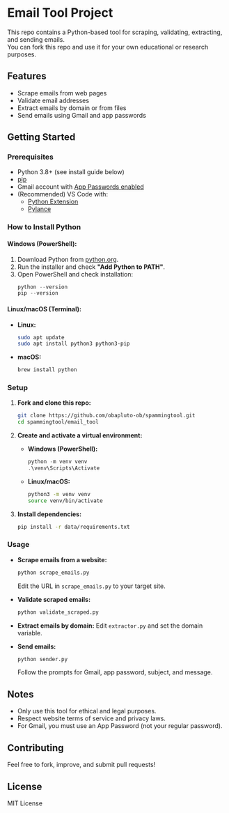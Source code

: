 # Email Tool Project

This repo contains a Python-based tool for scraping, validating, extracting, and sending emails.  
You can fork this repo and use it for your own educational or research purposes.

## Features

- Scrape emails from web pages
- Validate email addresses
- Extract emails by domain or from files
- Send emails using Gmail and app passwords

## Getting Started

### Prerequisites

- Python 3.8+ (see install guide below)
- [pip](https://pip.pypa.io/en/stable/installation/)
- Gmail account with [App Passwords enabled](https://support.google.com/accounts/answer/185833?hl=en)
- (Recommended) VS Code with:
  - [Python Extension](https://marketplace.visualstudio.com/items?itemName=ms-python.python)
  - [Pylance](https://marketplace.visualstudio.com/items?itemName=ms-python.vscode-pylance)

### How to Install Python

#### **Windows (PowerShell):**
1. Download Python from [python.org](https://www.python.org/downloads/windows/).
2. Run the installer and check **"Add Python to PATH"**.
3. Open PowerShell and check installation:
   ```powershell
   python --version
   pip --version
   ```

#### **Linux/macOS (Terminal):**
- **Linux:**
  ```sh
  sudo apt update
  sudo apt install python3 python3-pip
  ```
- **macOS:**
  ```sh
  brew install python
  ```

### Setup

1. **Fork and clone this repo:**
   ```sh
   git clone https://github.com/obapluto-ob/spammingtool.git
   cd spammingtool/email_tool
   ```

2. **Create and activate a virtual environment:**
   - **Windows (PowerShell):**
     ```powershell
     python -m venv venv
     .\venv\Scripts\Activate
     ```
   - **Linux/macOS:**
     ```sh
     python3 -m venv venv
     source venv/bin/activate
     ```

3. **Install dependencies:**
   ```sh
   pip install -r data/requirements.txt
   ```

### Usage

- **Scrape emails from a website:**
  ```sh
  python scrape_emails.py
  ```
  Edit the URL in `scrape_emails.py` to your target site.

- **Validate scraped emails:**
  ```sh
  python validate_scraped.py
  ```

- **Extract emails by domain:**
  Edit `extractor.py` and set the domain variable.

- **Send emails:**
  ```sh
  python sender.py
  ```
  Follow the prompts for Gmail, app password, subject, and message.

## Notes

- Only use this tool for ethical and legal purposes.
- Respect website terms of service and privacy laws.
- For Gmail, you must use an App Password (not your regular password).

## Contributing

Feel free to fork, improve, and submit pull requests!

## License

MIT License
